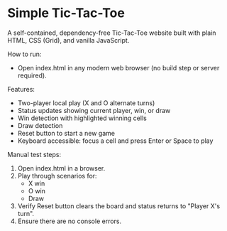 # Simple Tic-Tac-Toe

A self-contained, dependency-free Tic-Tac-Toe website built with plain HTML, CSS (Grid), and vanilla JavaScript.

How to run:
- Open index.html in any modern web browser (no build step or server required).

Features:
- Two-player local play (X and O alternate turns)
- Status updates showing current player, win, or draw
- Win detection with highlighted winning cells
- Draw detection
- Reset button to start a new game
- Keyboard accessible: focus a cell and press Enter or Space to play

Manual test steps:
1. Open index.html in a browser.
2. Play through scenarios for:
   - X win
   - O win
   - Draw
3. Verify Reset button clears the board and status returns to "Player X's turn".
4. Ensure there are no console errors.
